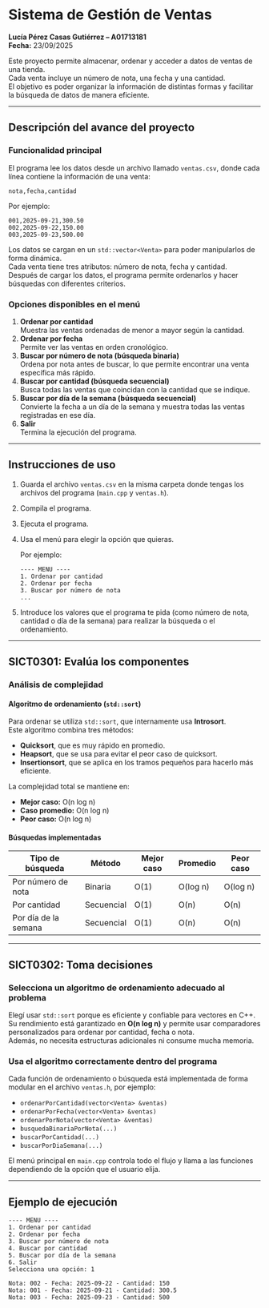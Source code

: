 # Sistema de Gestión de Ventas

**Lucía Pérez Casas Gutiérrez – A01713181**  
**Fecha:** 23/09/2025  

Este proyecto permite almacenar, ordenar y acceder a datos de ventas de una tienda.  
Cada venta incluye un número de nota, una fecha y una cantidad.  
El objetivo es poder organizar la información de distintas formas y facilitar la búsqueda de datos de manera eficiente.

---

## Descripción del avance del proyecto

### Funcionalidad principal

El programa lee los datos desde un archivo llamado `ventas.csv`, donde cada línea contiene la información de una venta:
```
nota,fecha,cantidad
```
Por ejemplo:
```
001,2025-09-21,300.50
002,2025-09-22,150.00
003,2025-09-23,500.00
```

Los datos se cargan en un `std::vector<Venta>` para poder manipularlos de forma dinámica.  
Cada venta tiene tres atributos: número de nota, fecha y cantidad.  
Después de cargar los datos, el programa permite ordenarlos y hacer búsquedas con diferentes criterios.

### Opciones disponibles en el menú

1. **Ordenar por cantidad**  
   Muestra las ventas ordenadas de menor a mayor según la cantidad.
2. **Ordenar por fecha**  
   Permite ver las ventas en orden cronológico.
3. **Buscar por número de nota (búsqueda binaria)**  
   Ordena por nota antes de buscar, lo que permite encontrar una venta específica más rápido.
4. **Buscar por cantidad (búsqueda secuencial)**  
   Busca todas las ventas que coincidan con la cantidad que se indique.
5. **Buscar por día de la semana (búsqueda secuencial)**  
   Convierte la fecha a un día de la semana y muestra todas las ventas registradas en ese día.
6. **Salir**  
   Termina la ejecución del programa.

---

## Instrucciones de uso

1. Guarda el archivo `ventas.csv` en la misma carpeta donde tengas los archivos del programa (`main.cpp` y `ventas.h`).
2. Compila el programa.
3. Ejecuta el programa.
4. Usa el menú para elegir la opción que quieras.
   
   Por ejemplo:
   ```
   ---- MENU ----
   1. Ordenar por cantidad
   2. Ordenar por fecha
   3. Buscar por número de nota
   ...
   ```
5. Introduce los valores que el programa te pida (como número de nota, cantidad o día de la semana) para realizar la búsqueda o el ordenamiento.

---

## SICT0301: Evalúa los componentes

### Análisis de complejidad

#### Algoritmo de ordenamiento (`std::sort`)

Para ordenar se utiliza `std::sort`, que internamente usa **Introsort**.  
Este algoritmo combina tres métodos:  
- **Quicksort**, que es muy rápido en promedio.  
- **Heapsort**, que se usa para evitar el peor caso de quicksort.  
- **Insertionsort**, que se aplica en los tramos pequeños para hacerlo más eficiente.  

La complejidad total se mantiene en:
- **Mejor caso:** O(n log n)  
- **Caso promedio:** O(n log n)  
- **Peor caso:** O(n log n)

#### Búsquedas implementadas

| Tipo de búsqueda | Método | Mejor caso | Promedio | Peor caso |
|------------------|---------|-------------|-----------|------------|
| Por número de nota | Binaria | O(1) | O(log n) | O(log n) |
| Por cantidad | Secuencial | O(1) | O(n) | O(n) |
| Por día de la semana | Secuencial | O(1) | O(n) | O(n) |

---

## SICT0302: Toma decisiones

### Selecciona un algoritmo de ordenamiento adecuado al problema

Elegí usar `std::sort` porque es eficiente y confiable para vectores en C++.  
Su rendimiento está garantizado en **O(n log n)** y permite usar comparadores personalizados para ordenar por cantidad, fecha o nota.  
Además, no necesita estructuras adicionales ni consume mucha memoria.

### Usa el algoritmo correctamente dentro del programa

Cada función de ordenamiento o búsqueda está implementada de forma modular en el archivo `ventas.h`, por ejemplo:
- `ordenarPorCantidad(vector<Venta> &ventas)`  
- `ordenarPorFecha(vector<Venta> &ventas)`  
- `ordenarPorNota(vector<Venta> &ventas)`  
- `busquedaBinariaPorNota(...)`  
- `buscarPorCantidad(...)`  
- `buscarPorDiaSemana(...)`

El menú principal en `main.cpp` controla todo el flujo y llama a las funciones dependiendo de la opción que el usuario elija.

---

## Ejemplo de ejecución

```
---- MENU ----
1. Ordenar por cantidad
2. Ordenar por fecha
3. Buscar por número de nota
4. Buscar por cantidad
5. Buscar por día de la semana
6. Salir
Selecciona una opción: 1

Nota: 002 - Fecha: 2025-09-22 - Cantidad: 150
Nota: 001 - Fecha: 2025-09-21 - Cantidad: 300.5
Nota: 003 - Fecha: 2025-09-23 - Cantidad: 500
```
